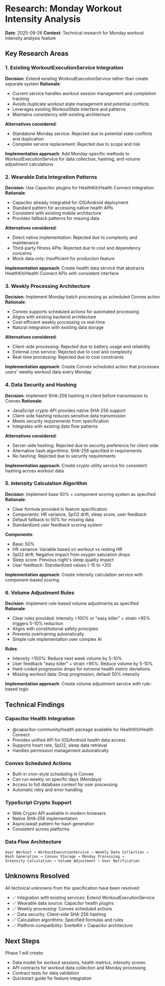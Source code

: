 # Research: Monday Workout Intensity Analysis

**Date**: 2025-09-26
**Context**: Technical research for Monday workout intensity analysis feature

## Key Research Areas

### 1. Existing WorkoutExecutionService Integration

**Decision**: Extend existing WorkoutExecutionService rather than create separate system
**Rationale**: 
- Current service handles workout session management and completion tracking
- Avoids duplicate workout state management and potential conflicts
- Leverages existing WorkoutState interface and patterns
- Maintains consistency with existing architecture

**Alternatives considered**:
- Standalone Monday service: Rejected due to potential state conflicts and duplication
- Complete service replacement: Rejected due to scope and risk

**Implementation approach**: Add Monday-specific methods to WorkoutExecutionService for data collection, hashing, and volume adjustment calculations

### 2. Wearable Data Integration Patterns

**Decision**: Use Capacitor plugins for HealthKit/Health Connect integration
**Rationale**:
- Capacitor already integrated for iOS/Android deployment
- Standard pattern for accessing native health APIs
- Consistent with existing mobile architecture
- Provides fallback patterns for missing data

**Alternatives considered**:
- Direct native implementation: Rejected due to complexity and maintenance
- Third-party fitness APIs: Rejected due to cost and dependency concerns
- Mock data only: Insufficient for production feature

**Implementation approach**: Create health data service that abstracts HealthKit/Health Connect APIs with consistent interface

### 3. Weekly Processing Architecture

**Decision**: Implement Monday batch processing as scheduled Convex action
**Rationale**:
- Convex supports scheduled actions for automated processing
- Aligns with existing backend architecture
- Cost-efficient weekly processing vs real-time
- Natural integration with existing data storage

**Alternatives considered**:
- Client-side processing: Rejected due to battery usage and reliability
- External cron service: Rejected due to cost and complexity
- Real-time processing: Rejected due to cost constraints

**Implementation approach**: Create Convex scheduled action that processes users' weekly workout data every Monday

### 4. Data Security and Hashing

**Decision**: Implement SHA-256 hashing in client before transmission to Convex
**Rationale**:
- JavaScript crypto API provides native SHA-256 support
- Client-side hashing reduces sensitive data transmission
- Meets security requirements from specification
- Integrates with existing data flow patterns

**Alternatives considered**:
- Server-side hashing: Rejected due to security preference for client-side
- Alternative hash algorithms: SHA-256 specified in requirements
- No hashing: Rejected due to security requirements

**Implementation approach**: Create crypto utility service for consistent hashing across workout data

### 5. Intensity Calculation Algorithm

**Decision**: Implement base 50% + component scoring system as specified
**Rationale**:
- Clear formula provided in feature specification
- Components: HR variance, SpO2 drift, sleep score, user feedback
- Default fallback to 50% for missing data
- Standardized user feedback scoring system

**Components**:
- Base: 50%
- HR variance: Variable based on workout vs resting HR
- SpO2 drift: Negative impact from oxygen saturation drops
- Sleep score: Previous night's sleep quality impact
- User feedback: Standardized values (-15 to +20)

**Implementation approach**: Create intensity calculation service with component-based scoring

### 6. Volume Adjustment Rules

**Decision**: Implement rule-based volume adjustments as specified
**Rationale**:
- Clear rules provided: intensity >100% or "easy killer" + strain >95% triggers 5-10% reduction
- Aligns with constitutional safety principles
- Prevents overtraining automatically
- Simple rule implementation over complex AI

**Rules**:
- Intensity >100%: Reduce next week volume by 5-10%
- User feedback "easy killer" + strain >95%: Reduce volume by 5-10%
- Hard-coded progression drops for extreme health metric deviations
- Missing workout data: Drop progression, default 50% intensity

**Implementation approach**: Create volume adjustment service with rule-based logic

## Technical Findings

### Capacitor Health Integration
- @capacitor-community/health package available for HealthKit/Health Connect
- Provides unified API for iOS/Android health data access
- Supports heart rate, SpO2, sleep data retrieval
- Handles permission management automatically

### Convex Scheduled Actions
- Built-in cron-style scheduling in Convex
- Can run weekly on specific days (Mondays)
- Access to full database context for user processing
- Automatic retry and error handling

### TypeScript Crypto Support
- Web Crypto API available in modern browsers
- Native SHA-256 implementation
- Async/await pattern for hash generation
- Consistent across platforms

### Data Flow Architecture
```
User Workout → WorkoutExecutionService → Weekly Data Collection → 
Hash Generation → Convex Storage → Monday Processing → 
Intensity Calculation → Volume Adjustment → User Notification
```

## Unknowns Resolved

All technical unknowns from the specification have been resolved:
- ✅ Integration with existing services: Extend WorkoutExecutionService
- ✅ Wearable data source: Capacitor health plugins
- ✅ Weekly processing: Convex scheduled actions  
- ✅ Data security: Client-side SHA-256 hashing
- ✅ Calculation algorithms: Specified formulas and rules
- ✅ Platform compatibility: SvelteKit + Capacitor architecture

## Next Steps

Phase 1 will create:
- Data model for workout sessions, health metrics, intensity scores
- API contracts for workout data collection and Monday processing
- Contract tests for data validation
- Quickstart guide for feature integration
